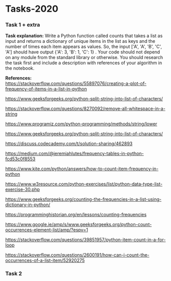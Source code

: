 # Tasks-2020

### Task 1 + extra

**Task explanation:** Write a Python function called counts that takes a list as
input and returns a dictionary of unique items in the list as keys and the number of
times each item appears as values. So, the input ['A', 'A', 'B', 'C', 'A']
should have output {'A': 3, 'B': 1, 'C': 1} . Your code should not depend
on any module from the standard library or otherwise. You should research the task
first and include a description with references of your algorithm in the notebook.

**References:**<br/>
https://stackoverflow.com/questions/55897076/creating-a-plot-of-frequency-of-items-in-a-list-in-python

https://www.geeksforgeeks.org/python-split-string-into-list-of-characters/

https://stackoverflow.com/questions/8270092/remove-all-whitespace-in-a-string

https://www.programiz.com/python-programming/methods/string/lower

https://www.geeksforgeeks.org/python-split-string-into-list-of-characters/

https://discuss.codecademy.com/t/solution-sharing/462893

https://medium.com/@jeremiahlutes/frequency-tables-in-python-fcd53c0f8553

https://www.kite.com/python/answers/how-to-count-item-frequency-in-python

https://www.w3resource.com/python-exercises/list/python-data-type-list-exercise-30.php

https://www.geeksforgeeks.org/counting-the-frequencies-in-a-list-using-dictionary-in-python/

https://programminghistorian.org/en/lessons/counting-frequencies

https://www.google.ie/amp/s/www.geeksforgeeks.org/python-count-occurrences-element-list/amp/?espv=1

https://stackoverflow.com/questions/39851957/python-item-count-in-a-for-loop

https://stackoverflow.com/questions/2600191/how-can-i-count-the-occurrences-of-a-list-item/52920275

### Task 2

